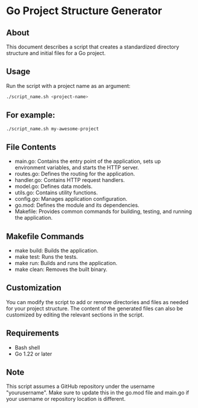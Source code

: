 # Go Project Structure Generator

## About

This document describes a script that creates a standardized directory structure and initial files for a Go project.

## Usage

Run the script with a project name as an argument:

```bash
./script_name.sh <project-name>
```
## For example:
```bash
./script_name.sh my-awesome-project
```
## File Contents

- main.go: Contains the entry point of the application, sets up environment variables, and starts the HTTP server.
- routes.go: Defines the routing for the application.
- handler.go: Contains HTTP request handlers.
- model.go: Defines data models.
- utils.go: Contains utility functions.
- config.go: Manages application configuration.
- go.mod: Defines the module and its dependencies.
- Makefile: Provides common commands for building, testing, and running the application.

## Makefile Commands

- make build: Builds the application.
- make test: Runs the tests.
- make run: Builds and runs the application.
- make clean: Removes the built binary.

## Customization
You can modify the script to add or remove directories and files as needed for your project structure. The content of the generated files can also be customized by editing the relevant sections in the script.
## Requirements

- Bash shell
- Go 1.22 or later

## Note
This script assumes a GitHub repository under the username "yourusername". Make sure to update this in the go.mod file and main.go if your username or repository location is different.